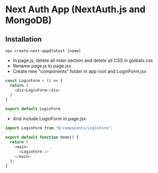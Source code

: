 # Next Auth App (NextAuth.js and MongoDB)

## Installation
``` properties
npx create-next-app@latest [name]
```

- In page.js, delete all main section and delete all CSS in globals.css
- Rename page.js to page.jsx
- Create new "components" folder in app root and LoginForm.jsx

``` javascript
const LoginForm = () => {
  return (
    <div>LoginForm</div>
  )
}

export default LoginForm
```
- And include LoginForm in page.jsx
``` javascript
import LoginForm from "@/components/LoginForm";

export default function Home() {
  return (
    <main>
      <LoginForm />
    </main>
  );
}
```